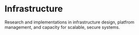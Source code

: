 # Infrastructure
Research and implementations in infrastructure design, platfrom management, and capacity for scalable, secure systems.